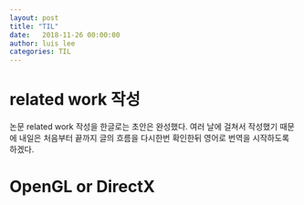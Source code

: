 ```yaml
---
layout: post
title: "TIL"
date:   2018-11-26 00:00:00
author: luis lee
categories: TIL
---
```

# related work 작성
논문 related work 작성을 한글로는 초안은 완성했다.
여러 날에 걸쳐서 작성했기 때문에 내일은 처음부터 끝까지 글의 흐름을 다시한번 확인한뒤
영어로 번역을 시작하도록 하겠다.

# OpenGL or DirectX